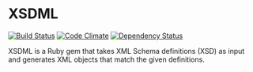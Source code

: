 # XSDML
[![Build Status](https://travis-ci.org/danascheider/xsdml.svg?branch=master)](https://travis-ci.org/danascheider/xsdml) [![Code Climate](https://codeclimate.com/github/danascheider/xsdml/badges/gpa.svg)](https://codeclimate.com/github/danascheider/xsdml)  [![Dependency Status](https://gemnasium.com/badges/github.com/danascheider/xsdml.svg)](https://gemnasium.com/github.com/danascheider/xsdml)

XSDML is a Ruby gem that takes XML Schema definitions (XSD) as input and generates XML objects that match the given definitions.
